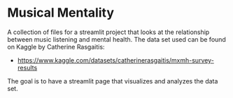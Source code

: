# Musical Mentality
A collection of files for a streamlit project that looks at the relationship between music listening and mental health. The data set used can be found on Kaggle by Catherine Rasgaitis:
* https://www.kaggle.com/datasets/catherinerasgaitis/mxmh-survey-results

The goal is to have a streamlit page that visualizes and analyzes the data set.
